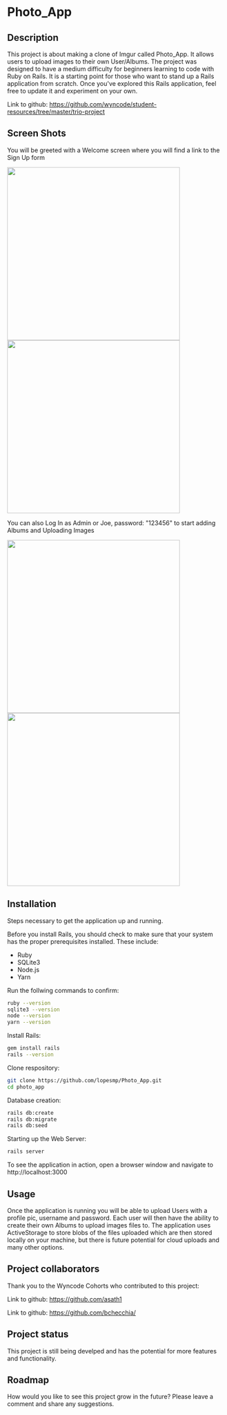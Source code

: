 # Photo_App 

## Description

This project is about making a clone of Imgur called Photo_App. It allows users to upload images to their own User/Albums. The project was designed to have a medium difficulty for beginners learning to code with Ruby on Rails. It is a starting point for those who want to stand up a Rails application from scratch. Once you've explored this Rails application, feel free to update it and experiment on your own.

Link to github: https://github.com/wyncode/student-resources/tree/master/trio-project

## Screen Shots  
  
You will be greeted with a Welcome screen where you will find a link to the Sign Up form  

<img src= "./app/assets/images/Screenshot1.png" width=400>
<img src= "./app/assets/images/Screenshot2.png" width=400>  

You can also Log In as Admin or Joe, password: "123456" to start adding Albums and Uploading Images

<img src= "./app/assets/images/Screenshot3.png" width=400>  
<img src= "./app/assets/images/Screenshot4.png" width=400>  

## Installation

Steps necessary to get the application up and running.

Before you install Rails, you should check to make sure that your system has the proper prerequisites installed. These include:

* Ruby
* SQLite3
* Node.js
* Yarn

Run the follwing commands to confirm:

```bash
ruby --version
sqlite3 --version
node --version
yarn --version
```
Install Rails:
```bash
gem install rails
rails --version
```
Clone respository: 
```bash
git clone https://github.com/lopesmp/Photo_App.git
cd photo_app
```
Database creation:
```bash
rails db:create
rails db:migrate
rails db:seed
```
Starting up the Web Server: 
```bash
rails server
```
To see the application in action, open a browser window and navigate to http://localhost:3000

## Usage 

Once the application is running you will be able to upload Users with a profile pic, username and password. Each user will then have the ability to create their own Albums to upload images files to. The application uses ActiveStorage to store blobs of the files uploaded which are then stored locally on your machine, but there is future potential for cloud uploads and many other options. 

## Project collaborators 

Thank you to the Wyncode Cohorts who contributed to this project:

Link to github: https://github.com/asath1

Link to github: https://github.com/bchecchia/

## Project status

This project is still being develped and has the potential for more features and functionality.

## Roadmap

How would you like to see this project grow in the future? Please leave a comment and share any suggestions.

